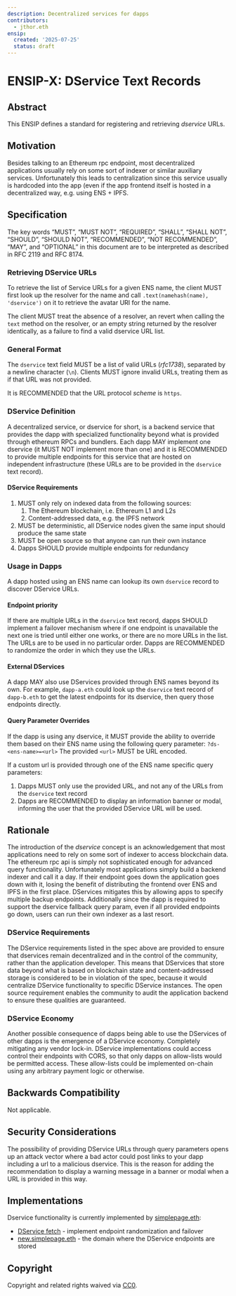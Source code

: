```yaml
---
description: Decentralized services for dapps
contributors:
  - jthor.eth
ensip:
  created: '2025-07-25'
  status: draft
---
```


# ENSIP-X: DService Text Records

## Abstract

This ENSIP defines a standard for registering and retrieving *dservice* URLs.

## Motivation

Besides talking to an Ethereum rpc endpoint, most decentralized applications usually rely on some sort of indexer or similar auxiliary services. Unfortunately this leads to centralization since this service usually is hardcoded into the app (even if the app frontend itself is hosted in a decentralized way, e.g. using ENS + IPFS.

## Specification

The key words “MUST”, “MUST NOT”, “REQUIRED”, “SHALL”, “SHALL NOT”,  “SHOULD”, “SHOULD NOT”, “RECOMMENDED”, “NOT RECOMMENDED”, “MAY”, and  “OPTIONAL” in this document are to be interpreted as described in RFC  2119 and RFC 8174.

### Retrieving DService URLs

To retrieve the list of Service URLs for a given ENS name, the client MUST first look up the resolver for the name and call `.text(namehash(name), 'dservice')` on it to retrieve the avatar URI for the name.

The client MUST treat the absence of a resolver, an revert when calling the `text` method on the resolver, or an empty string returned by the resolver identically, as a failure to find a valid dservice URL list.

### General Format

The `dservice` text field MUST be a list of valid URLs (*rfc1738*), separated by a newline character (`\n`). Clients MUST ignore invalid URLs, treating them as if that URL was not provided.

It is RECOMMENDED that the URL protocol *scheme* is `https`.

### DService Definition

A decentralized service, or dservice for short, is a backend service that  provides the dapp with specialized functionality beyond what is provided through ethereum RPCs and bundlers. Each dapp MAY implement one dservice (it MUST NOT implement more than one) and it is RECOMMENDED to  provide multiple endpoints for this service that are hosted on independent infrastructure (these URLs are to be provided in the `dservice` text record).

#### DService Requirements

1. MUST only rely on indexed data from the following sources:
   1. The Ethereum blockchain, i.e. Ethereum L1 and L2s
   2. Content-addressed data, e.g. the IPFS network
2. MUST be deterministic, all DService nodes given the same input should produce the same state
3. MUST be open source so that anyone can run their own instance
4. Dapps SHOULD provide multiple endpoints for redundancy

### Usage in Dapps

A dapp hosted using an ENS name can lookup its own `dservice` record to discover DService URLs.

#### Endpoint priority

If there are multiple URLs in the `dservice` text record, dapps SHOULD implement a failover mechanism where if one endpoint is unavailable the next one is tried until either one works, or there are no more URLs in the list. The URLs are to be used in no particular order. Dapps are RECOMMENDED to randomize the order in which they use the URLs.

#### External DServices

A dapp MAY also use DServices provided through ENS names beyond its own. For example, `dapp-a.eth` could look up the `dservice` text record of `dapp-b.eth` to get the latest endpoints for its dservice, then query those endpoints directly.

#### Query Parameter Overrides

If the dapp is using any dservice, it MUST provide the ability  to override them based on their ENS name using the following query parameter: `?ds-<ens-name>=<url>` The provided `<url>` MUST be URL encoded.

If a custom url is provided through one of the ENS name specific query parameters:

1. Dapps MUST only use the provided URL, and not any of the URLs from the `dservice` text record
2. Dapps are RECOMMENDED to display an information banner or modal, informing the user that the provided DService URL will be used.

## Rationale

The introduction of the *dservice* concept is an  acknowledgement that most applications need to rely on some sort of  indexer to access blockchain data. The ethereum rpc api is simply not  sophisticated enough for advanced query functionality. Unfortunately most applications simply build a backend indexer and call it a day. If  their endpoint goes down the application goes down with it, losing the  benefit of distributing the frontend over ENS and IPFS in the first  place. DServices mitigates this by allowing apps to specify multiple backup endpoints. Additionally since the dapp is required to support the dservice fallback query param, even if all provided endpoints go down, users can run their own indexer as a last resort.

### DService Requirements

The DService requirements listed in the spec above are provided to ensure that dservices remain decentralized and in the control of the community, rather than the application developer. This means that DServices that store data beyond what is based on blockchain state and content-addressed storage is considered to be in violation of the spec, because it would centralize DService functionality to specific DService instances. The open source requirement enables the community to audit the application backend to ensure these qualities are guaranteed.

### DService Economy

Another possible consequence of dapps being able to use the DServices of other dapps is the emergence of a DService economy. Completely mitigating any vendor lock-in. DService implementations could access control their endpoints with CORS, so that only dapps on allow-lists would be permitted access. These allow-lists could be implemented on-chain using any arbitrary payment logic or otherwise.

## Backwards Compatibility

Not applicable.

## Security Considerations

The possibility of providing DService URLs through query parameters opens up an attack vector where a bad actor could post links to your dapp including a url to a malicious dservice. This is the reason for adding the recommendation to display a warning message in a banner or modal when a URL is provided in this way.

## Implementations

Dservice functionality is currently implemented by [simplepage.eth](https://simplepage.eth.link):

- [DService fetch](https://github.com/stigmergic-org/simplepage/blob/main/packages/common/src/dservice.js) - implement endpoint randomization and failover
- [new.simplepage.eth](https://app.ens.domains/new.simplepage.eth?tab=records) - the domain where the DService endpoints are stored

## Copyright

<!-- Just leave this how it is -->
Copyright and related rights waived via [CC0](https://creativecommons.org/publicdomain/zero/1.0/).
